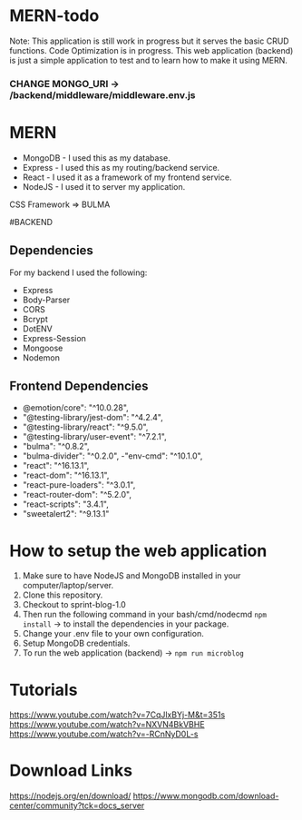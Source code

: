 # MERN-todo
Note: This application is still work in progress but it serves the basic CRUD functions. Code Optimization is in progress.
This web application (backend) is just a simple application to test and to learn how to make it using MERN.

### CHANGE MONGO_URI -> /backend/middleware/middleware.env.js


# MERN
 -  MongoDB - I used this as my database.
 -  Express - I used this as my routing/backend service.
 -  React - I used it as a framework of my frontend service.
 -  NodeJS - I used it to server my application.

CSS Framework => BULMA

#BACKEND
## Dependencies
For my backend I used the following:
 - Express
 - Body-Parser
 - CORS
 - Bcrypt
 - DotENV
 - Express-Session
 - Mongoose
 - Nodemon
 


## Frontend Dependencies 
 - @emotion/core": "^10.0.28",
 - "@testing-library/jest-dom": "^4.2.4",
 - "@testing-library/react": "^9.5.0",
 - "@testing-library/user-event": "^7.2.1",
 - "bulma": "^0.8.2",
 - "bulma-divider": "^0.2.0",
 -"env-cmd": "^10.1.0",
 - "react": "^16.13.1",
 - "react-dom": "^16.13.1",
 - "react-pure-loaders": "^3.0.1",
 - "react-router-dom": "^5.2.0",
 - "react-scripts": "3.4.1",
 - "sweetalert2": "^9.13.1"


 # How to setup the web application 
 1. Make sure to have NodeJS and MongoDB installed in your computer/laptop/server.
 2. Clone this repository.
 3. Checkout to sprint-blog-1.0
 4. Then run the following command in your bash/cmd/nodecmd `npm install` -> to install the dependencies in your package.
 5. Change your .env file to your own configuration.
 6. Setup MongoDB credentials.
 7. To run the web application (backend) -> `npm run microblog`
 
 # Tutorials
https://www.youtube.com/watch?v=7CqJlxBYj-M&t=351s
https://www.youtube.com/watch?v=NXVN4BkVBHE
https://www.youtube.com/watch?v=-RCnNyD0L-s

# Download Links
https://nodejs.org/en/download/
https://www.mongodb.com/download-center/community?tck=docs_server


